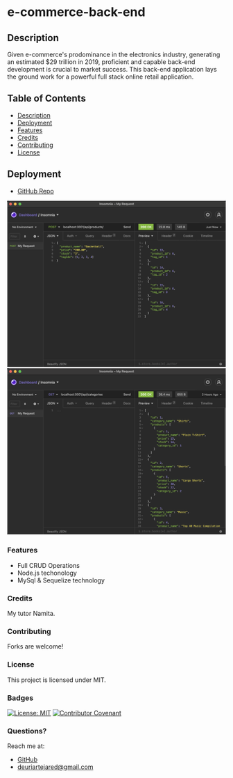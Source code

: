 # e-commerce-back-end
## Description
Given e-commerce's prodominance in the electronics industry, generating an estimated $29 trillion in 2019, proficient and capable back-end development is crucial to market success. This back-end application lays the ground work for a powerful full stack online retail application.

## Table of Contents
- [Description](#Description)
- [Deployment](#Deployment)
- [Features](#Features)
- [Credits](#Credits)
- [Contributing](#Contributing)
- [License](#License)
  

## Deployment
- [GitHub Repo](https://github.com/jareddeuriarte/e-commerce-back-end)
  
![back-end simulation in insomnia](assets/screenshot1.png)
![back-end simulation in insomnia](assets/screenshot2.png)


### Features
- Full CRUD Operations
- Node.js techonology
- MySql & Sequelize technology
 

### Credits  
My tutor Namita.

### Contributing
Forks are welcome!

### License 
This project is licensed under MIT.

### Badges
[![License: MIT](https://img.shields.io/badge/License-MIT-yellow.svg)](https://opensource.org/licenses/MIT)
[![Contributor Covenant](https://img.shields.io/badge/Contributor%20Covenant-2.0-4baaaa.svg)](code_of_conduct.md)

  
### Questions?
Reach me at:
- [GitHub](https://github.com/jareddeuriarte)
- deuriartejared@gmail.com